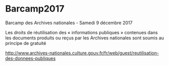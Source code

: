# Barcamp2017
Barcamp des Archives nationales - Samedi 9 décembre 2017

Les droits de réutilisation des « informations publiques » 
contenues dans les documents produits ou reçus par les Archives nationales 
sont soumis au principe de gratuité


http://www.archives-nationales.culture.gouv.fr/fr/web/guest/reutilisation-des-donnees-publiques

